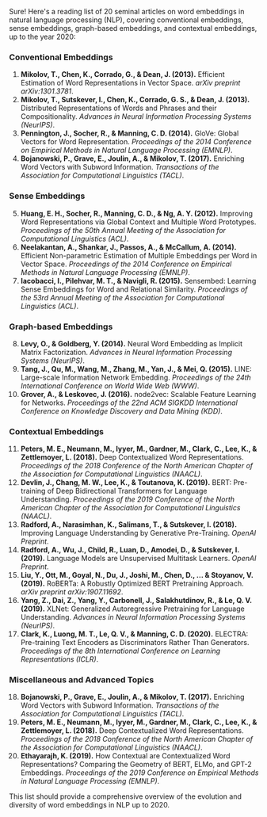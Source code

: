 Sure! Here's a reading list of 20 seminal articles on word embeddings in natural language processing (NLP), covering conventional embeddings, sense embeddings, graph-based embeddings, and contextual embeddings, up to the year 2020:

### Conventional Embeddings
1. **Mikolov, T., Chen, K., Corrado, G., & Dean, J. (2013).** Efficient Estimation of Word Representations in Vector Space. *arXiv preprint arXiv:1301.3781*.
2. **Mikolov, T., Sutskever, I., Chen, K., Corrado, G. S., & Dean, J. (2013).** Distributed Representations of Words and Phrases and their Compositionality. *Advances in Neural Information Processing Systems (NeurIPS)*.
3. **Pennington, J., Socher, R., & Manning, C. D. (2014).** GloVe: Global Vectors for Word Representation. *Proceedings of the 2014 Conference on Empirical Methods in Natural Language Processing (EMNLP)*.
4. **Bojanowski, P., Grave, E., Joulin, A., & Mikolov, T. (2017).** Enriching Word Vectors with Subword Information. *Transactions of the Association for Computational Linguistics (TACL)*.

### Sense Embeddings
5. **Huang, E. H., Socher, R., Manning, C. D., & Ng, A. Y. (2012).** Improving Word Representations via Global Context and Multiple Word Prototypes. *Proceedings of the 50th Annual Meeting of the Association for Computational Linguistics (ACL)*.
6. **Neelakantan, A., Shankar, J., Passos, A., & McCallum, A. (2014).** Efficient Non-parametric Estimation of Multiple Embeddings per Word in Vector Space. *Proceedings of the 2014 Conference on Empirical Methods in Natural Language Processing (EMNLP)*.
7. **Iacobacci, I., Pilehvar, M. T., & Navigli, R. (2015).** Sensembed: Learning Sense Embeddings for Word and Relational Similarity. *Proceedings of the 53rd Annual Meeting of the Association for Computational Linguistics (ACL)*.

### Graph-based Embeddings
8. **Levy, O., & Goldberg, Y. (2014).** Neural Word Embedding as Implicit Matrix Factorization. *Advances in Neural Information Processing Systems (NeurIPS)*.
9. **Tang, J., Qu, M., Wang, M., Zhang, M., Yan, J., & Mei, Q. (2015).** LINE: Large-scale Information Network Embedding. *Proceedings of the 24th International Conference on World Wide Web (WWW)*.
10. **Grover, A., & Leskovec, J. (2016).** node2vec: Scalable Feature Learning for Networks. *Proceedings of the 22nd ACM SIGKDD International Conference on Knowledge Discovery and Data Mining (KDD)*.

### Contextual Embeddings
11. **Peters, M. E., Neumann, M., Iyyer, M., Gardner, M., Clark, C., Lee, K., & Zettlemoyer, L. (2018).** Deep Contextualized Word Representations. *Proceedings of the 2018 Conference of the North American Chapter of the Association for Computational Linguistics (NAACL)*.
12. **Devlin, J., Chang, M. W., Lee, K., & Toutanova, K. (2019).** BERT: Pre-training of Deep Bidirectional Transformers for Language Understanding. *Proceedings of the 2019 Conference of the North American Chapter of the Association for Computational Linguistics (NAACL)*.
13. **Radford, A., Narasimhan, K., Salimans, T., & Sutskever, I. (2018).** Improving Language Understanding by Generative Pre-Training. *OpenAI Preprint*.
14. **Radford, A., Wu, J., Child, R., Luan, D., Amodei, D., & Sutskever, I. (2019).** Language Models are Unsupervised Multitask Learners. *OpenAI Preprint*.
15. **Liu, Y., Ott, M., Goyal, N., Du, J., Joshi, M., Chen, D., ... & Stoyanov, V. (2019).** RoBERTa: A Robustly Optimized BERT Pretraining Approach. *arXiv preprint arXiv:1907.11692*.
16. **Yang, Z., Dai, Z., Yang, Y., Carbonell, J., Salakhutdinov, R., & Le, Q. V. (2019).** XLNet: Generalized Autoregressive Pretraining for Language Understanding. *Advances in Neural Information Processing Systems (NeurIPS)*.
17. **Clark, K., Luong, M. T., Le, Q. V., & Manning, C. D. (2020).** ELECTRA: Pre-training Text Encoders as Discriminators Rather Than Generators. *Proceedings of the 8th International Conference on Learning Representations (ICLR)*.

### Miscellaneous and Advanced Topics
18. **Bojanowski, P., Grave, E., Joulin, A., & Mikolov, T. (2017).** Enriching Word Vectors with Subword Information. *Transactions of the Association for Computational Linguistics (TACL)*.
19. **Peters, M. E., Neumann, M., Iyyer, M., Gardner, M., Clark, C., Lee, K., & Zettlemoyer, L. (2018).** Deep Contextualized Word Representations. *Proceedings of the 2018 Conference of the North American Chapter of the Association for Computational Linguistics (NAACL)*.
20. **Ethayarajh, K. (2019).** How Contextual are Contextualized Word Representations? Comparing the Geometry of BERT, ELMo, and GPT-2 Embeddings. *Proceedings of the 2019 Conference on Empirical Methods in Natural Language Processing (EMNLP)*.

This list should provide a comprehensive overview of the evolution and diversity of word embeddings in NLP up to 2020.
